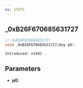 ```yaml
---
ns: STATS
---
```

## _0xB26F670685631727

```c
// 0xB26F670685631727
void _0xB26F670685631727(Any p0);
```

```
Introduced: v1493
```

## Parameters
* **p0**:

